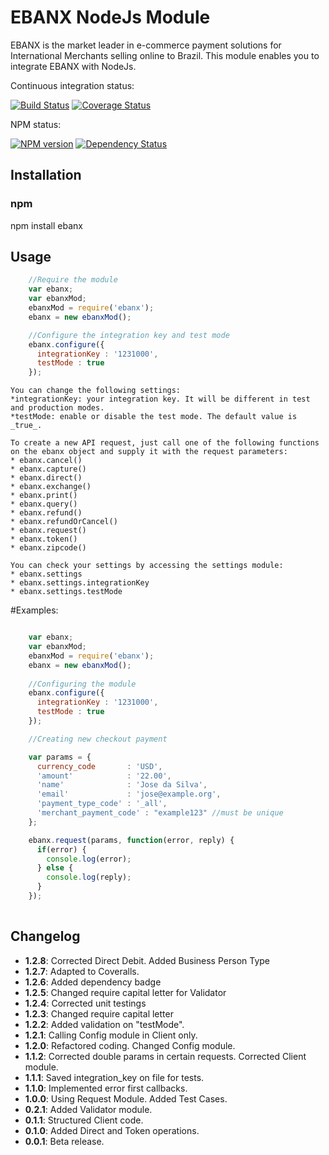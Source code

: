 EBANX NodeJs Module
==============
EBANX is the market leader in e-commerce payment solutions for International Merchants selling online to Brazil. This module enables you to integrate EBANX with NodeJs.

Continuous integration status:

[![Build Status](https://travis-ci.org/ebanx-integration/ebanx-nodejs.svg?branch=master)](https://travis-ci.org/ebanx-integration/ebanx-nodejs) [![Coverage Status](https://coveralls.io/repos/ebanx-integration/ebanx-nodejs/badge.svg)](https://coveralls.io/r/ebanx-integration/ebanx-nodejs)

NPM status:

[![NPM version](https://badge.fury.io/js/ebanx.svg)](https://badge.fury.io/js/ebanx)
[![Dependency Status](https://david-dm.org/ebanx-integration/ebanx-nodejs.svg)](https://david-dm.org/ebanx-integration/ebanx-nodejs)

Installation
----------

### npm

npm install ebanx

Usage
---------
```javascript
    //Require the module
    var ebanx;
    var ebanxMod;
    ebanxMod = require('ebanx');
    ebanx = new ebanxMod();

    //Configure the integration key and test mode
    ebanx.configure({
      integrationKey : '1231000',
      testMode : true
    });
```

    You can change the following settings:
    *integrationKey: your integration key. It will be different in test and production modes.
    *testMode: enable or disable the test mode. The default value is _true_.

    To create a new API request, just call one of the following functions 
    on the ebanx object and supply it with the request parameters:
    * ebanx.cancel()
    * ebanx.capture()
    * ebanx.direct()
    * ebanx.exchange()
    * ebanx.print()
    * ebanx.query()
    * ebanx.refund()
    * ebanx.refundOrCancel()
    * ebanx.request()
    * ebanx.token()
    * ebanx.zipcode()

    You can check your settings by accessing the settings module:
    * ebanx.settings
    * ebanx.settings.integrationKey
    * ebanx.settings.testMode

#Examples:

```javascript

    var ebanx;
    var ebanxMod;
    ebanxMod = require('ebanx');
    ebanx = new ebanxMod();
    
    //Configuring the module
    ebanx.configure({
      integrationKey : '1231000',
      testMode : true
    });

    //Creating new checkout payment

    var params = {
      currency_code       : 'USD',
      'amount'            : '22.00',
      'name'              : 'Jose da Silva',
      'email'             : 'jose@example.org',
      'payment_type_code' : '_all',
      'merchant_payment_code' : "example123" //must be unique
    };

    ebanx.request(params, function(error, reply) {
      if(error) {
        console.log(error);
      } else {
        console.log(reply);
      }
    });
    
```

## Changelog
* **1.2.8**: Corrected Direct Debit. Added Business Person Type
* **1.2.7**: Adapted to Coveralls.
* **1.2.6**: Added dependency badge
* **1.2.5**: Changed require capital letter for Validator
* **1.2.4**: Corrected unit testings
* **1.2.3**: Changed require capital letter
* **1.2.2**: Added validation on "testMode".
* **1.2.1**: Calling Config module in Client only.
* **1.2.0**: Refactored coding. Changed Config module.
* **1.1.2**: Corrected double params in certain requests. Corrected Client module.
* **1.1.1**: Saved integration_key on file for tests.
* **1.1.0**: Implemented error first callbacks.
* **1.0.0**: Using Request Module. Added Test Cases.
* **0.2.1**: Added Validator module.
* **0.1.1**: Structured Client code.
* **0.1.0**: Added Direct and Token operations.
* **0.0.1**: Beta release.